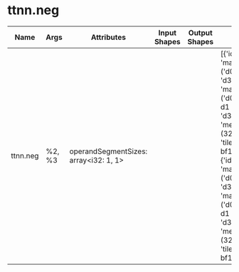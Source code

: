 # ttnn.neg

| Name | Args | Attributes | Input Shapes | Output Shapes | Layouts |
|------|------|------------|--------------|---------------|--------|
| ttnn.neg | %2, %3 | operandSegmentSizes: array<i32: 1, 1> |  |  | [{'id': '#layout1', 'mapping_from': ('d0', 'd1', 'd2', 'd3'), 'mapping_to': ('d0 * 1024 + d1 * 32 + d2', 'd3'), 'memory_config': (32, 2, 'tile<32x32, bf16>', 'dram')}, {'id': '#layout1', 'mapping_from': ('d0', 'd1', 'd2', 'd3'), 'mapping_to': ('d0 * 1024 + d1 * 32 + d2', 'd3'), 'memory_config': (32, 2, 'tile<32x32, bf16>', 'dram')}] |
